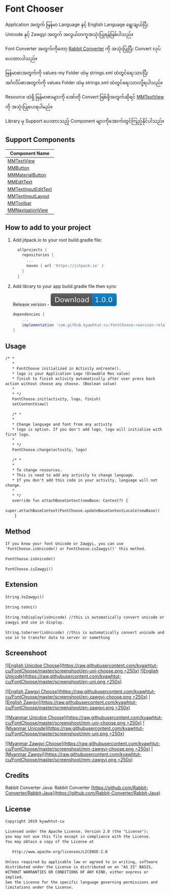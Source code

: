 # Font Chooser

Application အတွက် မြန်မာ Language နှင့် English Language ရွေးချယ်ပြီး Unicode နှင့် Zawgyi အတွက် အလွယ်တကူအသုံးပြုရန်ဖြစ်ပါသည်။

Font Converter အတွက်ကိုတော့ [Rabbit Converter](https://github.com/Rabbit-Converter/Rabbit-Java) ကို အသုံးပြုပြီး Convert လုပ်ပေးထားပါသည်။

မြန်မာစာအတွက်ကို values-my Folder ထဲမှ strings.xml ထဲတွင်ရေးသားပြီး အင်္ဂလိပ်စာအတွက်ကို values Folder ထဲမှ strings.xml ထဲတွင်ရေးသားလို့ရပါသည်။

Resource ထဲရှိ မြန်မာစာများကို အော်တို Convert ဖြစ်ဖို့အတွက်ဆိုရင် [MMTextView](https://github.com/kyawhtut-cu/FontChoose/blob/master/fontchooserlib/src/main/java/com/kyawhtut/fontchooserlib/component/MMTextView.kt) ကို အသုံးပြုပေးရပါမည်။

Library မှ Support ပေးထားသည့် Component များကိုအောက်တွင်ကြည့်နိုင်ပါသည်။

Support Components
--------------

| Component Name |
|--|
| [MMTextView](https://github.com/kyawhtut-cu/FontChoose/blob/master/fontchooserlib/src/main/java/com/kyawhtut/fontchooserlib/component/MMTextView.kt)  |
| [MMButton](https://github.com/kyawhtut-cu/FontChoose/blob/master/fontchooserlib/src/main/java/com/kyawhtut/fontchooserlib/component/MMButton.kt)  |
| [MMMaterialButton](https://github.com/kyawhtut-cu/FontChoose/blob/master/fontchooserlib/src/main/java/com/kyawhtut/fontchooserlib/component/MMMaterialButton.kt)  |
| [MMEditText](https://github.com/kyawhtut-cu/FontChoose/blob/master/fontchooserlib/src/main/java/com/kyawhtut/fontchooserlib/component/MMEditText.kt)  |
| [MMTextInputEditText](https://github.com/kyawhtut-cu/FontChoose/blob/master/fontchooserlib/src/main/java/com/kyawhtut/fontchooserlib/component/MMTextInputEditText.kt)  |
| [MMTextInputLayout](https://github.com/kyawhtut-cu/FontChoose/blob/master/fontchooserlib/src/main/java/com/kyawhtut/fontchooserlib/component/MMTextInputLayout.kt)  |
| [MMToolbar](https://github.com/kyawhtut-cu/FontChoose/blob/master/fontchooserlib/src/main/java/com/kyawhtut/fontchooserlib/component/MMToolbar.kt)  |
| [MMNavigationView](https://github.com/kyawhtut-cu/FontChoose/blob/master/fontchooserlib/src/main/java/com/kyawhtut/fontchooserlib/component/MMNavigationView.kt)  |

How to add to your project
--------------

1. Add jitpack.io to your root build.gradle file:

     ```groovy
       allprojects {
         repositories {
           ...
           maven { url 'https://jitpack.io' }
         }
       }

2. Add library to your app build.gradle file then sync

	Release version - [![Download](https://raw.githubusercontent.com/kyawhtut-cu/FontChoose/master/screenshoot/download.svg?sanitize=true)](https://github.com/kyawhtut-cu/FontChoose/releases/)

	```groovy
	dependencies {
		...
		implementation 'com.github.kyawhtut-cu:FontChoose:<version-release>'
	}
	```

Usage
--------------

    /* *
       *
       * FontChoose initialized in Activity onCreate().
       * logo is your Application Logo (Drawable Res value)
       * finish to finish activity automatically after user press back action without choose any choose. (Boolean value)
       *
       * */
       FontChoose.init(activity, logo, finish)
       setContentView()

       /* *
       *
       * Change language and font from any activity
       * logo is option. If you don't add logo, logo will initialize with first logo.
       *
       * */
       FontChoose.change(activity, logo)

       /* *
       *
       * To change resources.
       * This is need to add any activity to change language.
       * If you don't add this code in your activity, language will not change.
       *
       * */
       override fun attachBaseContext(newBase: Context?) {
            super.attachBaseContext(FontChoose.updateBaseContextLocale(newBase))
        }


Method
--------------

    If you know your font Unicode or Zawgyi, you can use 'FontChoose.isUnicode() or FontChoose.isZawgyi()' this method.

    FontChoose.isUnicode()

    FontChoose.isZawgyi()

Extension
--------------

    String.toZawgyi()

    String.toUni()

    String.toDisplay(isUnicode) //this is automatically convert unicode or zawgyi and use in display.

    String.toServer(isUnicode) //this is automatically convert unicode and use in to transfer data to server or something


Screenshoot
--------

[![English Unicdoe Choose](https://raw.githubusercontent.com/kyawhtut-cu/FontChoose/master/screenshoot/en-uni-choose.png =250x)](https://github.com/kyawhtut-cu/FontChoose) [![English Unicode](https://raw.githubusercontent.com/kyawhtut-cu/FontChoose/master/screenshoot/en-uni.png =250x)](https://github.com/kyawhtut-cu/FontChoose)

[![English Zawgyi Choose](https://raw.githubusercontent.com/kyawhtut-cu/FontChoose/master/screenshoot/en-zawgyi-choose.png =250x)](https://github.com/kyawhtut-cu/FontChoose) [![English Zawgyi](https://raw.githubusercontent.com/kyawhtut-cu/FontChoose/master/screenshoot/en-zawgyi.png =250x)](https://github.com/kyawhtut-cu/FontChoose)

[![Myanmar Unicdoe Choose](https://raw.githubusercontent.com/kyawhtut-cu/FontChoose/master/screenshoot/mm-uni-choose.png =250x)](https://github.com/kyawhtut-cu/FontChoose) [![Myanmar Unicode](https://raw.githubusercontent.com/kyawhtut-cu/FontChoose/master/screenshoot/mm-uni.png =250x)](https://github.com/kyawhtut-cu/FontChoose)

[![Myanmar Zawgyi Choose](https://raw.githubusercontent.com/kyawhtut-cu/FontChoose/master/screenshoot/mm-zawgyi-choose.png =250x)](https://github.com/kyawhtut-cu/FontChoose) [![Myanmar Zawgyi](https://raw.githubusercontent.com/kyawhtut-cu/FontChoose/master/screenshoot/mm-zawgyi.png =250x)](https://github.com/kyawhtut-cu/FontChoose)


Credits
--------

Rabbit Converter Java: Rabbit Converter [https://github.com/Rabbit-Converter/Rabbit-Java](https://github.com/Rabbit-Converter/Rabbit-Java)

License
--------

    Copyright 2019 kyawhtut-cu

    Licensed under the Apache License, Version 2.0 (the "License");
    you may not use this file except in compliance with the License.
    You may obtain a copy of the License at

       http://www.apache.org/licenses/LICENSE-2.0

    Unless required by applicable law or agreed to in writing, software
    distributed under the License is distributed on an "AS IS" BASIS,
    WITHOUT WARRANTIES OR CONDITIONS OF ANY KIND, either express or implied.
    See the License for the specific language governing permissions and
    limitations under the License.